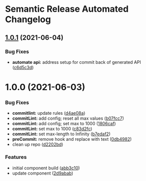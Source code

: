 # Semantic Release Automated Changelog

## [1.0.1](https://github.com/AlaskaAirlines/auro-skeleton/compare/v1.0.0...v1.0.1) (2021-06-04)


### Bug Fixes

* **automate api:** address setup for commit back of generated API ([c6d5c3d](https://github.com/AlaskaAirlines/auro-skeleton/commit/c6d5c3def1f39238179e3ee5c4a63e383e43e8bd))

# 1.0.0 (2021-06-03)


### Bug Fixes

* **commitlint:** update rules ([d4ae08a](https://github.com/AlaskaAirlines/auro-skeleton/commit/d4ae08aefc8ba966fd333627f59d22045e31c1f1))
* **commitLint:** add config; reset all max values ([b07fcc7](https://github.com/AlaskaAirlines/auro-skeleton/commit/b07fcc76942c0b26357fe6db48320f1a42903940))
* **commitLint:** add config; set max to 1000 ([1806caf](https://github.com/AlaskaAirlines/auro-skeleton/commit/1806cafaf852d978277d9143d88225102fe152f1))
* **commitLint:** set max to 1000 ([c83d2fc](https://github.com/AlaskaAirlines/auro-skeleton/commit/c83d2fc479c5def0ddc5832bb62f6e4a1246a1bf))
* **commitLint:** set max-length to Infinity ([b7edaf2](https://github.com/AlaskaAirlines/auro-skeleton/commit/b7edaf2800feaa1ff33a19e4061b4cbbb34626ca))
* **preCommit:** remove hook and replace with text ([0db4982](https://github.com/AlaskaAirlines/auro-skeleton/commit/0db49822a35b5a1c9e98f905058a74f4f580e437))
* clean up repo ([d2202bd](https://github.com/AlaskaAirlines/auro-skeleton/commit/d2202bd75158473969a2598302925a9e9619a2fa))


### Features

* initial component build ([abb3c10](https://github.com/AlaskaAirlines/auro-skeleton/commit/abb3c10e16d96c2df2da7e5f6e009935e6b9ee64))
* update component ([2d9abab](https://github.com/AlaskaAirlines/auro-skeleton/commit/2d9abab184ccff84549ede0457103e25ccadb0ad))
